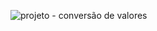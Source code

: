 ![projeto - conversão de valores](https://user-images.githubusercontent.com/100682248/157275578-5e45429b-a0b1-401d-976d-456de782f025.png)
